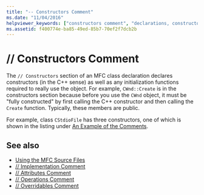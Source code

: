```yaml
---
title: "-- Constructors Comment"
ms.date: "11/04/2016"
helpviewer_keywords: ["constructors comment", "declarations, constructors", "MFC source files, Constructors comment", "declaring constructors, code comments", "comments, MFC", "comments, constructors comment", "constructors [MFC], declaring", "instance constructors, code comments"]
ms.assetid: f400774e-ba85-49ed-85b7-70ef2f7dcb2b
---
```

# // Constructors Comment

The `// Constructors` section of an MFC class declaration declares constructors (in the C++ sense) as well as any initialization functions required to really use the object. For example, `CWnd::Create` is in the constructors section because before you use the `CWnd` object, it must be "fully constructed" by first calling the C++ constructor and then calling the `Create` function. Typically, these members are public.

For example, class `CStdioFile` has three constructors, one of which is shown in the listing under [An Example of the Comments](../mfc/an-example-of-the-comments.md).

## See also

- [Using the MFC Source Files](../mfc/using-the-mfc-source-files.md)
- [// Implementation Comment](../mfc/decrement-implementation-comment.md)
- [// Attributes Comment](../mfc/decrement-attributes-comment.md)
- [// Operations Comment](../mfc/decrement-operations-comment.md)
- [// Overridables Comment](../mfc/decrement-overridables-comment.md)
